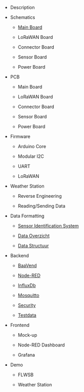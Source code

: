 * Description

* Schematics

  * [Main Board](./schematics/main-board.md)

  * LoRaWAN Board

  * Connector Board

  * Sensor Board

  * Power Board

* PCB

  * Main Board

  * LoRaWAN Board

  * Connector Board

  * Sensor Board

  * Power Board

* Firmware

  * Arduino Core

  * Modular I2C

  * UART

  * LoRaWAN

* Weather Station

  * Reverse Engineering

  * Reading/Sending Data

* Data Formatting

  * [Sensor Identification System](./data-formatting/sis.md)

  * [Data Overzicht](./data-formatting/data-overzicht.md)

  * [Data Structuur](./data-formatting/data-structuur.md)

* Backend

  * [BaaVend](./backend/baavend.md)

  * [Node-RED](./backend/nodered.md)

  * [InfluxDb](./backend/influxdb.md)

  * [Mosquitto](./backend/mosquitto.md)

  * [Security](./backend/security.md)

  * [Testdata](./backend/testdata.md)

* Frontend

  * Mock-up

  * Node-RED Dashboard

  * Grafana

* Demo

  * FLWSB

  * Weather Station
